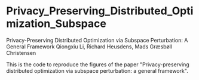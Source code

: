 # Privacy_Preserving_Distributed_Optimization_Subspace
Privacy-Preserving Distributed Optimization via Subspace Perturbation: A General Framework
Qiongxiu Li, Richard Heusdens, Mads Græsbøll Christensen

This is the code to reproduce the figures of the paper 
"Privacy-preserving distributed optimization via subspace perturbation: a general framework".
